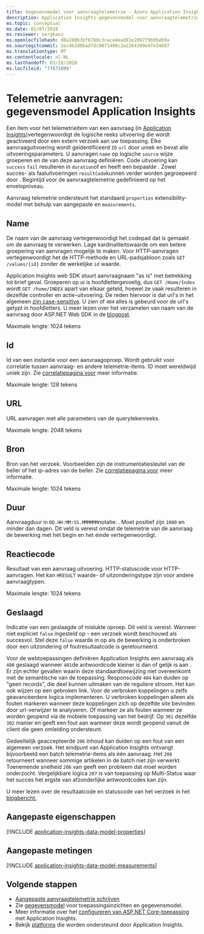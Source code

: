 ```yaml
---
title: Gegevensmodel voor aanvraagtelemetrie - Azure Application Insights
description: Application Insights-gegevensmodel voor aanvraagtelemetrie
ms.topic: conceptual
ms.date: 01/07/2019
ms.reviewer: sergkanz
ms.openlocfilehash: d8a28063bf6780c3cace4ead81e289779b95eb9a
ms.sourcegitcommit: 2ec4b3d0bad7dc0071400c2a2264399e4fe34897
ms.translationtype: MT
ms.contentlocale: nl-NL
ms.lasthandoff: 03/28/2020
ms.locfileid: "77671899"
---
```

# <a name="request-telemetry-application-insights-data-model"></a>Telemetrie aanvragen: gegevensmodel Application Insights

Een item voor het telemetrieitem van een aanvraag (in [Application Insights)](../../azure-monitor/app/app-insights-overview.md)vertegenwoordigt de logische reeks uitvoering die wordt geactiveerd door een extern verzoek aan uw toepassing. Elke aanvraaguitvoering wordt geïdentificeerd `ID` `url` door uniek en bevat alle uitvoeringsparameters. U aanvragen `name` op logische `source` wijze groeperen en de van deze aanvraag definiëren. Code uitvoering kan `success` `fail` resulteren in `duration`of en heeft een bepaalde . Zowel succes- als faaluitvoeringen `resultCode`kunnen verder worden gegroepeerd door . Begintijd voor de aanvraagtelemetrie gedefinieerd op het envelopniveau.

Aanvraag telemetrie ondersteunt het standaard `properties` extensibility-model met behulp van aangepaste en `measurements`.

## <a name="name"></a>Name

De naam van de aanvraag vertegenwoordigt het codepad dat is gemaakt om de aanvraag te verwerken. Lage kardinaliteitswaarde om een betere groepering van aanvragen mogelijk te maken. Voor HTTP-aanvragen vertegenwoordigt het de HTTP-methode en URL-padsjabloon zoals `GET /values/{id}` zonder de werkelijke `id` waarde.

Application Insights web SDK stuurt aanvraagnaam "as is" met betrekking tot brief geval. Groeperen op ui is hoofdlettergevoelig, dus `GET /Home/Index` wordt `GET /home/INDEX` apart van elkaar geteld, hoewel ze vaak resulteren in dezelfde controller en actie-uitvoering. De reden hiervoor is dat url's in het algemeen [zijn case-sensitive](https://www.w3.org/TR/WD-html40-970708/htmlweb.html). U zien of `404` alles is gebeurd voor de url's getypt in hoofdletters. U meer lezen over het verzamelen van naam van de aanvraag door ASP.NET Web SDK in de [blogpost](https://apmtips.com/blog/2015/02/23/request-name-and-url/).

Maximale lengte: 1024 tekens

## <a name="id"></a>Id

Id van een instantie voor een aanvraagoproep. Wordt gebruikt voor correlatie tussen aanvraag- en andere telemetrie-items. ID moet wereldwijd uniek zijn. Zie [correlatiepagina voor](../../azure-monitor/app/correlation.md) meer informatie.

Maximale lengte: 128 tekens

## <a name="url"></a>URL

URL aanvragen met alle parameters van de querytekenreeks.

Maximale lengte: 2048 tekens

## <a name="source"></a>Bron

Bron van het verzoek. Voorbeelden zijn de instrumentatiesleutel van de beller of het ip-adres van de beller. Zie [correlatiepagina voor](../../azure-monitor/app/correlation.md) meer informatie.

Maximale lengte: 1024 tekens

## <a name="duration"></a>Duur

Aanvraagduur in `DD.HH:MM:SS.MMMMMM`notatie: . Moet positief zijn `1000` en minder dan dagen. Dit veld is vereist omdat de telemetrie van de aanvraag de bewerking met het begin en het einde vertegenwoordigt.

## <a name="response-code"></a>Reactiecode

Resultaat van een aanvraag uitvoering. HTTP-statuscode voor HTTP-aanvragen. Het kan `HRESULT` waarde- of uitzonderingstype zijn voor andere aanvraagtypen.

Maximale lengte: 1024 tekens

## <a name="success"></a>Geslaagd

Indicatie van een geslaagde of mislukte oproep. Dit veld is vereist. Wanneer niet expliciet `false` ingesteld op - een verzoek wordt beschouwd als succesvol. Stel deze `false` waarde in op als de bewerking is onderbroken door een uitzondering of foutresultaatcode is geretourneerd.

Voor de webtoepassingen definiëren Application Insights een aanvraag als `400` geslaagd wanneer `401`de antwoordcode kleiner is dan of gelijk is aan . Er zijn echter gevallen waarin deze standaardtoewijzing niet overeenkomt met de semantische van de toepassing. Responscode `404` kan duiden op "geen records", die deel kunnen uitmaken van de reguliere stroom. Het kan ook wijzen op een gebroken link. Voor de verbroken koppelingen u zelfs geavanceerdere logica implementeren. U verbroken koppelingen alleen als fouten markeren wanneer deze koppelingen zich op dezelfde site bevinden door url-verwijzer te analyseren. Of markeer ze als fouten wanneer ze worden geopend via de mobiele toepassing van het bedrijf. Op `301` dezelfde `302` manier en geeft een fout aan wanneer deze wordt geopend vanuit de client die geen omleiding ondersteunt.

Gedeeltelijk geaccepteerde `206` inhoud kan duiden op een fout van een algemeen verzoek. Het eindpunt van Application Insights ontvangt bijvoorbeeld een batch telemetrie-items als één aanvraag. Het `206` retourneert wanneer sommige artikelen in de batch niet zijn verwerkt. Toenemende snelheid `206` van geeft een probleem dat moet worden onderzocht. Vergelijkbare logica `207` is van toepassing op Multi-Status waar het succes het ergste van afzonderlijke antwoordcodes kan zijn.

U meer lezen over de resultaatcode en statuscode van het verzoek in het [blogbericht.](https://apmtips.com/blog/2016/12/03/request-success-and-response-code/)

## <a name="custom-properties"></a>Aangepaste eigenschappen

[!INCLUDE [application-insights-data-model-properties](../../../includes/application-insights-data-model-properties.md)]

## <a name="custom-measurements"></a>Aangepaste metingen

[!INCLUDE [application-insights-data-model-measurements](../../../includes/application-insights-data-model-measurements.md)]

## <a name="next-steps"></a>Volgende stappen

- [Aangepaste aanvraagtelemetrie schrijven](../../azure-monitor/app/api-custom-events-metrics.md#trackrequest)
- Zie [gegevensmodel](data-model.md) voor toepassingsinzichten en gegevensmodel.
- Meer informatie over het [configureren van ASP.NET Core-toepassing](../../azure-monitor/app/asp-net.md) met Application Insights.
- Bekijk [platforms](../../azure-monitor/app/platforms.md) die worden ondersteund door Application Insights.
